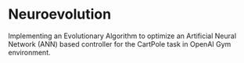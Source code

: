 # Neuroevolution
Implementing an Evolutionary Algorithm to optimize an Artificial Neural Network (ANN) based controller for the CartPole task in OpenAI Gym environment.
